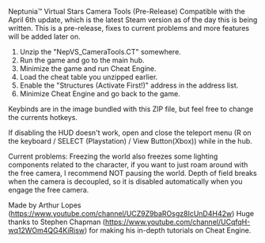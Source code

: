 Neptunia™ Virtual Stars Camera Tools (Pre-Release)
Compatible with the April 6th update, which is the latest Steam version as of the day this is being written.
This is a pre-release, fixes to current problems and more features will be added later on.

1. Unzip the "NepVS_CameraTools.CT" somewhere.
2. Run the game and go to the main hub.
3. Minimize the game and run Cheat Engine.
4. Load the cheat table you unzipped earlier.
5. Enable the "Structures (Activate First!)" address in the address list.
6. Minimize Cheat Engine and go back to the game.

Keybinds are in the image bundled with this ZIP file, but feel free to change the currents hotkeys.

If disabling the HUD doesn't work, open and close the teleport menu (R on the keyboard / SELECT (Playstation) / View Button(Xbox)) while in the hub.

Current problems:
Freezing the world also freezes some lighting components related to the character, if you want to just roam around with the free camera, I recommend NOT pausing the world.
Depth of field breaks when the camera is decoupled, so it is disabled automatically when you engage the free camera.

Made by Arthur Lopes (https://www.youtube.com/channel/UCZ9Z9baROsgz8IcUnD4H42w)
Huge thanks to Stephen Chapman (https://www.youtube.com/channel/UCqfqH-wq12WOm4QG4KiRisw) for making his in-depth tutorials on Cheat Engine.
